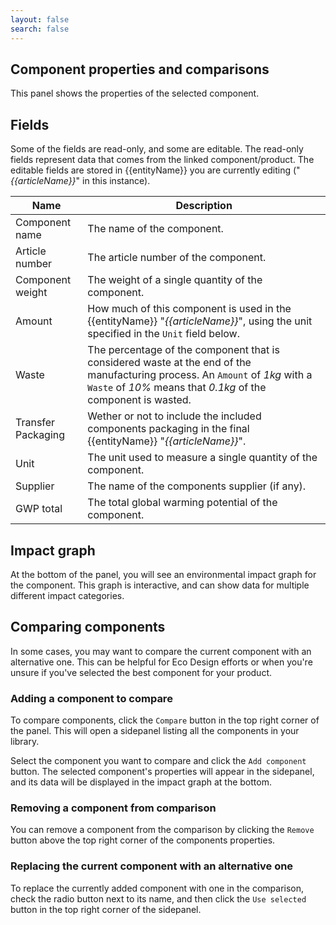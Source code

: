 ```yaml
---
layout: false
search: false
---
```


<script setup>
import { ref, onMounted } from 'vue'
import { useData } from 'vitepress'
import MinidocStyles from '../MinidocStyles.vue'
const { site, frontmatter } = useData()

const entityName = ref('')
const articleName = ref('')
const articleNameSentence = ref('')

onMounted(() => {
  const params = new URLSearchParams(window.location.search);
  entityName.value = params.get('entity') || 'product';
  articleName.value = params.get('article') || null;
});
</script>

<MinidocStyles />

## Component properties and comparisons

This panel shows the properties of the selected component.

## Fields

Some of the fields are read-only, and some are editable. The read-only fields represent data that comes from the linked component/product. The editable fields are stored in  {{entityName}} you are currently editing<span v-if="articleName"> ("_{{articleName}}_" in this instance)</span>.


| Name | Description |
| --- | --- |
| Component name | The name of the component. |
| Article number | The article number of the component. |
| Component weight | The weight of a single quantity of the component. |
| Amount | How much of this component is used in the {{entityName}}<span v-if="articleName">&nbsp;"_{{articleName}}_"</span>, using the unit specified in the `Unit` field below. |
| Waste | The percentage of the component that is considered waste at the end of the manufacturing process. An `Amount` of _1kg_ with a `Waste` of _10%_ means that _0.1kg_ of the component is wasted. |
| Transfer Packaging | Wether or not to include the included components packaging in the final {{entityName}}<span v-if="articleName">&nbsp;"_{{articleName}}_"</span>. |
| Unit | The unit used to measure a single quantity of the component. |
| Supplier | The name of the components supplier (if any). |
| GWP total | The total global warming potential of the component. |


## Impact graph

At the bottom of the panel, you will see an environmental impact graph for the component. This graph is interactive, and can show data for multiple different impact categories.

## Comparing components
In some cases, you may want to compare the current component with an alternative one. This can be helpful for Eco Design efforts or when you're unsure if you've selected the best component for your product.

### Adding a component to compare
To compare components, click the `Compare` button in the top right corner of the panel. This will open a sidepanel listing all the components in your library.

Select the component you want to compare and click the `Add component` button. The selected component's properties will appear in the sidepanel, and its data will be displayed in the impact graph at the bottom.

### Removing a component from comparison
You can remove a component from the comparison by clicking the `Remove` button above the top right corner of the components properties.

### Replacing the current component with an alternative one
To replace the currently added component with one in the comparison, check the radio button next to its name, and then click the `Use selected` button in the top right corner of the sidepanel.